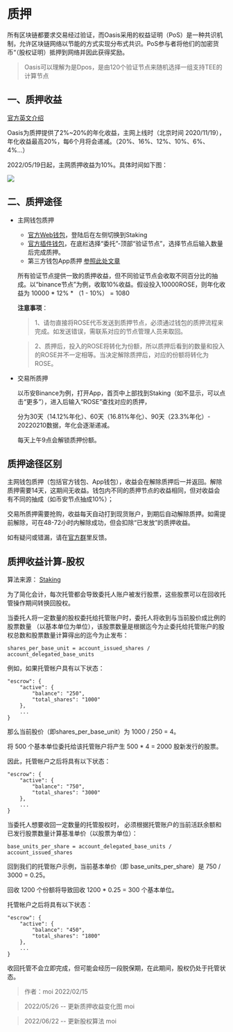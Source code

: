 # 质押

所有区块链都要求交易经过验证，而Oasis采用的权益证明（PoS）是一种共识机制，允许区块链网络以节能的方式实现分布式共识。PoS参与者将他们的加密货币“（股权证明）抵押到网络并因此获得奖励。

> Oasis可以理解为是Dpos，是由120个验证节点来随机选择一组支持TEE的计算节点

## 一、质押收益

[官方英文介绍](https://docs.oasis.dev/oasis-network-primer/token-metrics-and-distribution/#staking-incentives)

Oasis为质押提供了2%~20%的年化收益，主网上线时（北京时间 2020/11/19），年化收益最高20%，每6个月将会递减。（20%、16%、12%、10%、6%、4%...）

2022/05/19日起，主网质押收益为10%。具体时间如下图：

![](https://docs.oasis.dev/assets/images/token_rewards-3ed33a441ccd1651eb3ddc75da7e1910.png)

## 二、质押途径

- 主网钱包质押
    - [官方Web钱包](https://wallet.oasisprotocol.org/account/oasis1qr8yzhlcrxc3cmn7eha0pjhdve3swndu65slsrh3)，登陆后在左侧切换到Staking
    - [官方插件钱包](https://chrome.google.com/webstore/detail/oasis-wallet/ppdadbejkmjnefldpcdjhnkpbjkikoip?hl=zh-CN)，在底栏选择“委托”-顶部“验证节点”，选择节点后输入数量后完成质押。
    - 第三方钱包App质押 [参照此处文章](https://mp.weixin.qq.com/s?__biz=Mzg3MTUxNTI5Mg==&mid=2247484615&idx=1&sn=eedc27d12f61008a2f7caf09cda4cd13&chksm=cefc1134f98b9822ef4bc86b770bd35442113cf510d81639bed09e3dbbdf95c952be9d1052b7&scene=21#wechat_redirect)

    所有验证节点提供一致的质押收益，但不同验证节点会收取不同百分比的抽成。以“binance节点”为例，收取10%收益。假设投入10000ROSE，则年化收益为 10000 * 12% * （1 - 10%） = 1080

   **注意事项**：

   > 1、请勿直接将ROSE代币发送到质押节点，必须通过钱包的质押流程来完成。如发送错误，需联系对应的节点管理人员来取回。

   > 2、质押后，投入的ROSE将转化为份额，所以质押后看到的数量和投入的ROSE并不一定相等。当决定解除质押后，对应的份额将转化为ROSE。

   

-  交易所质押

   以币安Binance为例，打开App，首页中上部找到Staking（如不显示，可以点击“更多”），进入后输入“ROSE”查找对应的质押，

   分为30天（14.12%年化）、60天（16.81%年化）、90天（23.3%年化）- 20220210数据，年化会逐渐递减。

   每天上午9点会解锁质押份额。

## 质押途径区别

   主网钱包质押（包括官方钱包、App钱包），收益会在解除质押后一并返回。解除质押需要14天，这期间无收益。钱包内不同的质押节点的收益相同，但对收益会有不同的抽成（如币安节点抽成10%）；
   
   交易所质押需要抢购，收益每天自动打到现货账户，到期后自动解除质押。如需提前解除，可在48-72小时内解除成功，但会扣除“已发放”的质押收益。

如有疑问或错漏，请在[官方群](https://t.me/oasisnetworkchina)里反馈。

## 质押收益计算-股权
算法来源： [Staking](https://docs.oasis.dev/oasis-core/consensus/services/staking#general)

为了简化会计，每次托管都会导致委托人账户被发行股票，这些股票可以在回收托管操作期间转换回股权。

当委托人将一定数量的股权委托给托管账户时，委托人将收到与当前股价成比例的股票数量 （以基本单位为单位），该股票数量是根据迄今为止委托给托管账户的股权总数和股票数量计算得出的迄今为止发布：

```
shares_per_base_unit = account_issued_shares / account_delegated_base_units
```

例如，如果托管帐户具有以下状态：
```
"escrow": {
    "active": {
        "balance": "250",
        "total_shares": "1000"
    },
    ...
}
```
那么当前股价（即shares_per_base_unit）为 1000 / 250 = 4。

将 500 个基本单位委托给该托管账户将产生 500 * 4 = 2000 股新发行的股票。

因此，托管帐户之后将具有以下状态：
```
"escrow": {
    "active": {
        "balance": "750",
        "total_shares": "3000"
    },
    ...
}
```
当委托人想要收回一定数量的托管股权时， 必须根据托管账户的当前活跃余额和已发行股票数量计算基准单价（以股票为单位）：
```
base_units_per_share = account_delegated_base_units / account_issued_shares
```
回到我们的托管账户示例，当前基本单价（即 base_units_per_share）是 750 / 3000 = 0.25。

回收 1200 个份额将导致回收 1200 * 0.25 = 300 个基本单位。

托管帐户之后将具有以下状态：
```
"escrow": {
    "active": {
        "balance": "450",
        "total_shares": "1800"
    },
    ...
}
```
收回托管不会立即完成，但可能会经历一段脱保期，在此期间，股权仍处于托管状态。

  > 作者：moi 2022/02/15

  > 2022/05/26 -- 更新质押收益变化图 moi

  > 2022/06/22 -- 更新股权算法 moi
